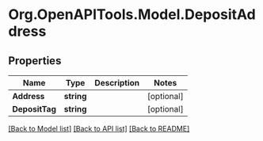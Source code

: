 # Org.OpenAPITools.Model.DepositAddress
## Properties

Name | Type | Description | Notes
------------ | ------------- | ------------- | -------------
**Address** | **string** |  | [optional] 
**DepositTag** | **string** |  | [optional] 

[[Back to Model list]](../README.md#documentation-for-models) [[Back to API list]](../README.md#documentation-for-api-endpoints) [[Back to README]](../README.md)

